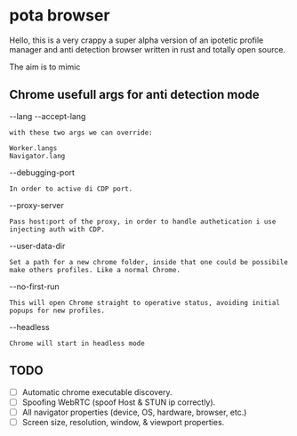 # pota browser

Hello, this is a very crappy a super alpha version of an ipotetic profile manager and anti detection browser written in rust and totally open source.

The aim is to mimic 

## Chrome usefull args for anti detection mode

--lang
--accept-lang

    with these two args we can override:

    Worker.langs
    Navigator.lang

--debugging-port

    In order to active di CDP port.

--proxy-server

    Pass host:port of the proxy, in order to handle authetication i use injecting auth with CDP.

--user-data-dir
    
    Set a path for a new chrome folder, inside that one could be possibile make others profiles. Like a normal Chrome.

--no-first-run

    This will open Chrome straight to operative status, avoiding initial popups for new profiles.

--headless

    Chrome will start in headless mode
    
## TODO

- [ ] Automatic chrome executable discovery.
- [ ] Spoofing WebRTC (spoof Host & STUN ip correctly).
- [ ] All navigator properties (device, OS, hardware, browser, etc.)
- [ ] Screen size, resolution, window, & viewport properties.